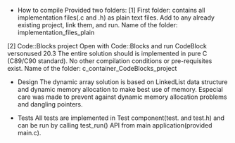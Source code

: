 * How to compile
Provided two folders:
[1] First folder: contains all implementation files(.c and .h) as plain text files.
Add to any already existing project, link them, and run.
Name of the folder: implementation_files_plain

[2] Code::Blocks project
Open with Code::Blocks and run
CodeBlock versonused 20.3
The entire solution should is implemented in pure C (C89/C90 standard). No other compilation conditions or pre-requisites exist.
Name of the folder: c_container_CodeBlocks_project


* Design
The dynamic array solution is based on LinkedList data structure and dynamic memory allocation to make best use of memory.
Especial care was made to prevent against dynamic memory allocation problems and dangling pointers.

* Tests
All tests are implemented in Test component(test. and test.h) and can be run by calling test_run() API from main application(provided main.c).